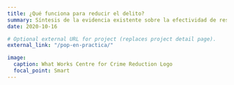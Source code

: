 ```yaml
---
title: ¿Qué funciona para reducir el delito?
summary: Síntesis de la evidencia existente sobre la efectividad de respuestas a problemas delictivos.
date: 2020-10-16

# Optional external URL for project (replaces project detail page).
external_link: "/pop-en-practica/"

image:
  caption: What Works Centre for Crime Reduction Logo
  focal_point: Smart
---
```

